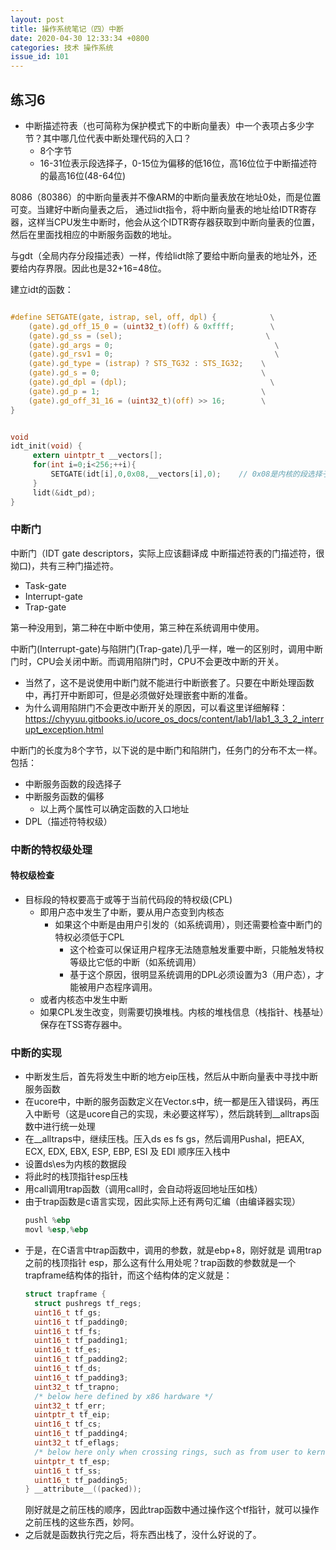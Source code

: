 ```yaml
---
layout: post
title: 操作系统笔记（四）中断
date: 2020-04-30 12:33:34 +0800
categories: 技术 操作系统
issue_id: 101
---
```


## 练习6

- 中断描述符表（也可简称为保护模式下的中断向量表）中一个表项占多少字节？其中哪几位代表中断处理代码的入口？
  - 8个字节
  - 16-31位表示段选择子，0-15位为偏移的低16位，高16位位于中断描述符的最高16位(48-64位)

8086（80386）的中断向量表并不像ARM的中断向量表放在地址0处，而是位置可变。当建好中断向量表之后，
通过lidt指令，将中断向量表的地址给IDTR寄存器，这样当CPU发生中断时，他会从这个IDTR寄存器获取到中断向量表的位置，
然后在里面找相应的中断服务函数的地址。

与gdt（全局内存分段描述表）一样，传给lidt除了要给中断向量表的地址外，还要给内存界限。因此也是32+16=48位。

建立idt的函数：

```c

#define SETGATE(gate, istrap, sel, off, dpl) {            \
    (gate).gd_off_15_0 = (uint32_t)(off) & 0xffff;        \
    (gate).gd_ss = (sel);                                \
    (gate).gd_args = 0;                                    \
    (gate).gd_rsv1 = 0;                                    \
    (gate).gd_type = (istrap) ? STS_TG32 : STS_IG32;    \
    (gate).gd_s = 0;                                    \
    (gate).gd_dpl = (dpl);                                \
    (gate).gd_p = 1;                                    \
    (gate).gd_off_31_16 = (uint32_t)(off) >> 16;        \
}


void
idt_init(void) {
     extern uintptr_t __vectors[];
     for(int i=0;i<256;++i){
         SETGATE(idt[i],0,0x08,__vectors[i],0);    // 0x08是内核的段选择子
     }
     lidt(&idt_pd);
}
```

### 中断门

中断门（IDT gate descriptors，实际上应该翻译成 中断描述符表的门描述符，很拗口)，共有三种门描述符。

- Task-gate 
- Interrupt-gate
- Trap-gate
  
第一种没用到，第二种在中断中使用，第三种在系统调用中使用。

中断门(Interrupt-gate)与陷阱门(Trap-gate)几乎一样，唯一的区别时，调用中断门时，CPU会关闭中断。而调用陷阱门时，CPU不会更改中断的开关。

- 当然了，这不是说使用中断门就不能进行中断嵌套了。只要在中断处理函数中，再打开中断即可，但是必须做好处理嵌套中断的准备。
- 为什么调用陷阱门不会更改中断开关的原因，可以看这里详细解释：https://chyyuu.gitbooks.io/ucore_os_docs/content/lab1/lab1_3_3_2_interrupt_exception.html

中断门的长度为8个字节，以下说的是中断门和陷阱门，任务门的分布不太一样。
包括：

- 中断服务函数的段选择子
- 中断服务函数的偏移
  - 以上两个属性可以确定函数的入口地址
- DPL（描述符特权级）

### 中断的特权级处理

#### 特权级检查

- 目标段的特权要高于或等于当前代码段的特权级(CPL)
  - 即用户态中发生了中断，要从用户态变到内核态
    - 如果这个中断是由用户引发的（如系统调用），则还需要检查中断门的特权必须低于CPL
      - 这个检查可以保证用户程序无法随意触发重要中断，只能触发特权等级比它低的中断（如系统调用）
      - 基于这个原因，很明显系统调用的DPL必须设置为3（用户态），才能被用户态程序调用。
  - 或者内核态中发生中断
  - 如果CPL发生改变，则需要切换堆栈。内核的堆栈信息（栈指针、栈基址）保存在TSS寄存器中。

### 中断的实现

- 中断发生后，首先将发生中断的地方eip压栈，然后从中断向量表中寻找中断服务函数
- 在ucore中，中断的服务函数定义在Vector.s中，统一都是压入错误码，再压入中断号（这是ucore自己的实现，未必要这样写），然后跳转到__alltraps函数中进行统一处理
- 在__alltraps中，继续压栈。压入ds es fs gs，然后调用Pushal，把EAX, ECX, EDX, EBX, ESP, EBP, ESI 及 EDI 顺序压入栈中
- 设置ds\es为内核的数据段
- 将此时的栈顶指针esp压栈
- 用call调用trap函数（调用call时，会自动将返回地址压如栈）
- 由于trap函数是c语言实现，因此实际上还有两句汇编（由编译器实现）
  ```asm
  pushl %ebp
  movl %esp,%ebp
  ```
- 于是，在C语言中trap函数中，调用的参数，就是ebp+8，刚好就是 调用trap之前的栈顶指针 esp，那么这有什么用处呢？trap函数的参数就是一个trapframe结构体的指针，而这个结构体的定义就是：
  ```c
  struct trapframe {
    struct pushregs tf_regs;
    uint16_t tf_gs;
    uint16_t tf_padding0;
    uint16_t tf_fs;
    uint16_t tf_padding1;
    uint16_t tf_es;
    uint16_t tf_padding2;
    uint16_t tf_ds;
    uint16_t tf_padding3;
    uint32_t tf_trapno;
    /* below here defined by x86 hardware */
    uint32_t tf_err;
    uintptr_t tf_eip;
    uint16_t tf_cs;
    uint16_t tf_padding4;
    uint32_t tf_eflags;
    /* below here only when crossing rings, such as from user to kernel */
    uintptr_t tf_esp;
    uint16_t tf_ss;
    uint16_t tf_padding5;
  } __attribute__((packed));
  ```
  刚好就是之前压栈的顺序，因此trap函数中通过操作这个tf指针，就可以操作之前压栈的这些东西，妙阿。
- 之后就是函数执行完之后，将东西出栈了，没什么好说的了。  